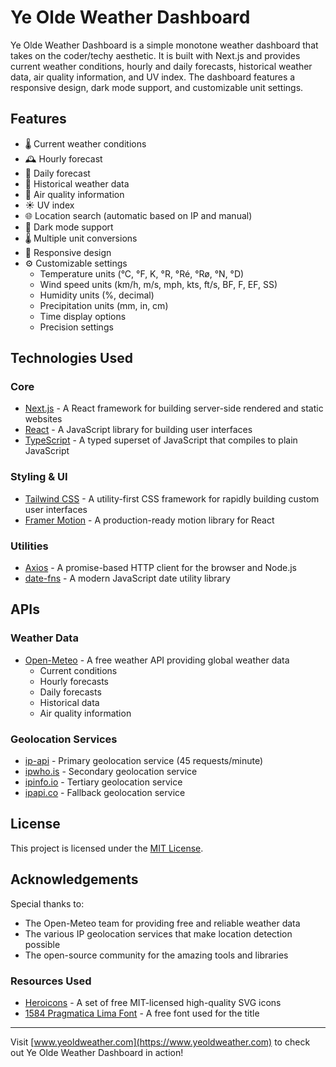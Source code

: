 # Ye Olde Weather Dashboard

Ye Olde Weather Dashboard is a simple monotone weather dashboard that takes on the coder/techy aesthetic. It is built with Next.js and provides current weather conditions, hourly and daily forecasts, historical weather data, air quality information, and UV index. The dashboard features a responsive design, dark mode support, and customizable unit settings.

## Features

- 🌡️ Current weather conditions
- 🕰️ Hourly forecast
- 📅 Daily forecast
- 📜 Historical weather data
- 💨 Air quality information
- ☀️ UV index
- 🌐 Location search (automatic based on IP and manual)
- 🌙 Dark mode support
- 🌡️ Multiple unit conversions
- 📱 Responsive design
- ⚙️ Customizable settings
  - Temperature units (°C, °F, K, °R, °Ré, °Rø, °N, °D)
  - Wind speed units (km/h, m/s, mph, kts, ft/s, BF, F, EF, SS)
  - Humidity units (%, decimal)
  - Precipitation units (mm, in, cm)
  - Time display options
  - Precision settings

## Technologies Used

### Core
- [Next.js](https://nextjs.org/) - A React framework for building server-side rendered and static websites
- [React](https://reactjs.org/) - A JavaScript library for building user interfaces
- [TypeScript](https://www.typescriptlang.org/) - A typed superset of JavaScript that compiles to plain JavaScript

### Styling & UI
- [Tailwind CSS](https://tailwindcss.com/) - A utility-first CSS framework for rapidly building custom user interfaces
- [Framer Motion](https://www.framer.com/motion/) - A production-ready motion library for React

### Utilities
- [Axios](https://axios-http.com/) - A promise-based HTTP client for the browser and Node.js
- [date-fns](https://date-fns.org/) - A modern JavaScript date utility library

## APIs

### Weather Data
- [Open-Meteo](https://open-meteo.com/) - A free weather API providing global weather data
  - Current conditions
  - Hourly forecasts
  - Daily forecasts
  - Historical data
  - Air quality information

### Geolocation Services
- [ip-api](https://ip-api.com/) - Primary geolocation service (45 requests/minute)
- [ipwho.is](https://ipwho.is/) - Secondary geolocation service
- [ipinfo.io](https://ipinfo.io/) - Tertiary geolocation service
- [ipapi.co](https://ipapi.co/) - Fallback geolocation service

## License

This project is licensed under the [MIT License](LICENSE).

## Acknowledgements

Special thanks to:
- The Open-Meteo team for providing free and reliable weather data
- The various IP geolocation services that make location detection possible
- The open-source community for the amazing tools and libraries

### Resources Used
- [Heroicons](https://heroicons.com/) - A set of free MIT-licensed high-quality SVG icons
- [1584 Pragmatica Lima Font](https://www.dafont.com/1584-pragmatica-lima.font) - A free font used for the title

---

Visit [www.yeoldweather.com](https://www.yeoldweather.com) to check out Ye Olde Weather Dashboard in action!
